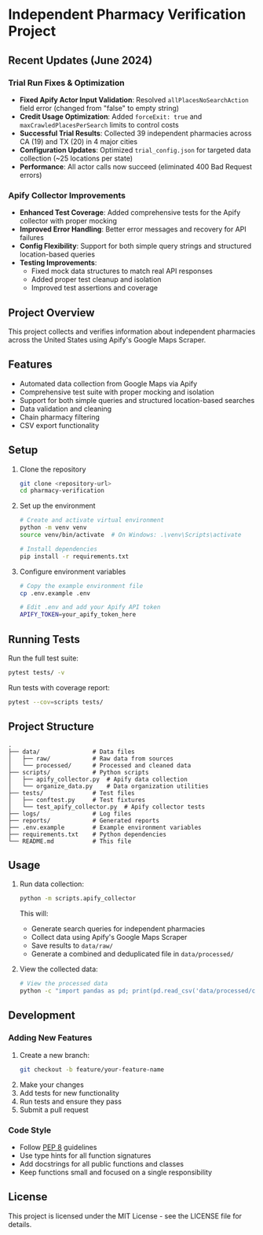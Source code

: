 # Independent Pharmacy Verification Project

## Recent Updates (June 2024)

### Trial Run Fixes & Optimization 
- **Fixed Apify Actor Input Validation**: Resolved `allPlacesNoSearchAction` field error (changed from "false" to empty string)
- **Credit Usage Optimization**: Added `forceExit: true` and `maxCrawledPlacesPerSearch` limits to control costs
- **Successful Trial Results**: Collected 39 independent pharmacies across CA (19) and TX (20) in 4 major cities
- **Configuration Updates**: Optimized `trial_config.json` for targeted data collection (~25 locations per state)
- **Performance**: All actor calls now succeed (eliminated 400 Bad Request errors)

### Apify Collector Improvements
- **Enhanced Test Coverage**: Added comprehensive tests for the Apify collector with proper mocking
- **Improved Error Handling**: Better error messages and recovery for API failures
- **Config Flexibility**: Support for both simple query strings and structured location-based queries
- **Testing Improvements**:
  - Fixed mock data structures to match real API responses
  - Added proper test cleanup and isolation
  - Improved test assertions and coverage

## Project Overview
This project collects and verifies information about independent pharmacies across the United States using Apify's Google Maps Scraper.

## Features
- Automated data collection from Google Maps via Apify
- Comprehensive test suite with proper mocking and isolation
- Support for both simple queries and structured location-based searches
- Data validation and cleaning
- Chain pharmacy filtering
- CSV export functionality

## Setup

1. Clone the repository
   ```bash
   git clone <repository-url>
   cd pharmacy-verification
   ```

2. Set up the environment
   ```bash
   # Create and activate virtual environment
   python -m venv venv
   source venv/bin/activate  # On Windows: .\venv\Scripts\activate
   
   # Install dependencies
   pip install -r requirements.txt
   ```

3. Configure environment variables
   ```bash
   # Copy the example environment file
   cp .env.example .env
   
   # Edit .env and add your Apify API token
   APIFY_TOKEN=your_apify_token_here
   ```

## Running Tests

Run the full test suite:
```bash
pytest tests/ -v
```

Run tests with coverage report:
```bash
pytest --cov=scripts tests/
```

## Project Structure

```
.
├── data/               # Data files
│   ├── raw/            # Raw data from sources
│   └── processed/      # Processed and cleaned data
├── scripts/            # Python scripts
│   ├── apify_collector.py  # Apify data collection
│   └── organize_data.py    # Data organization utilities
├── tests/              # Test files
│   ├── conftest.py     # Test fixtures
│   └── test_apify_collector.py  # Apify collector tests
├── logs/               # Log files
├── reports/            # Generated reports
├── .env.example        # Example environment variables
├── requirements.txt    # Python dependencies
└── README.md           # This file
```

## Usage

1. Run data collection:
   ```bash
   python -m scripts.apify_collector
   ```
   
   This will:
   - Generate search queries for independent pharmacies
   - Collect data using Apify's Google Maps Scraper
   - Save results to `data/raw/`
   - Generate a combined and deduplicated file in `data/processed/`

2. View the collected data:
   ```bash
   # View the processed data
   python -c "import pandas as pd; print(pd.read_csv('data/processed/combined_pharmacies.csv').head())"
   ```

## Development

### Adding New Features
1. Create a new branch:
   ```bash
   git checkout -b feature/your-feature-name
   ```
2. Make your changes
3. Add tests for new functionality
4. Run tests and ensure they pass
5. Submit a pull request

### Code Style
- Follow [PEP 8](https://www.python.org/dev/peps/pep-0008/) guidelines
- Use type hints for all function signatures
- Add docstrings for all public functions and classes
- Keep functions small and focused on a single responsibility

## License
This project is licensed under the MIT License - see the LICENSE file for details.
